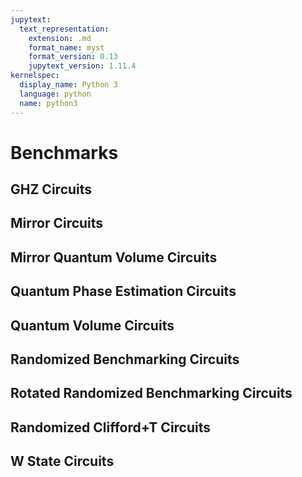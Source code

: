 ```yaml
---
jupytext:
  text_representation:
    extension: .md
    format_name: myst
    format_version: 0.13
    jupytext_version: 1.11.4
kernelspec:
  display_name: Python 3
  language: python
  name: python3
---
```


# Benchmarks

## GHZ Circuits

## Mirror Circuits

## Mirror Quantum Volume Circuits

## Quantum Phase Estimation Circuits

## Quantum Volume Circuits

## Randomized Benchmarking Circuits

## Rotated Randomized Benchmarking Circuits

## Randomized Clifford+T Circuits

## W State Circuits

